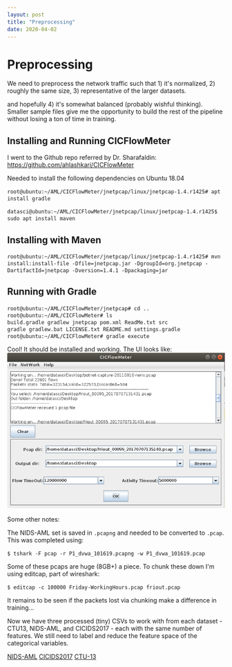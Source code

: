 ```yaml
---
layout: post
title: "Preprocessing"
date: 2020-04-02
---
```


# Preprocessing
We need to preprocess the network traffic such that 1) it's normalized, 2) roughly the same size, 3) representative of the larger datasets.

and hopefully 4) it's somewhat balanced (probably wishful thinking).
Smaller sample files give me the opportunity to build the rest of the pipeline without losing a ton of time in training.

## Installing and Running CICFlowMeter
I went to the Github repo referred by Dr. Sharafaldin:
https://github.com/ahlashkari/CICFlowMeter

Needed to install the following dependencies on Ubuntu 18.04
```
root@ubuntu:~/AML/CICFlowMeter/jnetpcap/linux/jnetpcap-1.4.r1425# apt install gradle
```

```
datasci@ubuntu:~/AML/CICFlowMeter/jnetpcap/linux/jnetpcap-1.4.r1425$ sudo apt install maven
```

## Installing with Maven
```
root@ubuntu:~/AML/CICFlowMeter/jnetpcap/linux/jnetpcap-1.4.r1425# mvn install:install-file -Dfile=jnetpcap.jar -DgroupId=org.jnetpcap -DartifactId=jnetpcap -Dversion=1.4.1 -Dpackaging=jar
```

## Running with Gradle
```
root@ubuntu:~/AML/CICFlowMeter/jnetpcap# cd ..
root@ubuntu:~/AML/CICFlowMeter# ls
build.gradle gradlew jnetpcap pom.xml ReadMe.txt src
gradle gradlew.bat LICENSE.txt README.md settings.gradle
root@ubuntu:~/AML/CICFlowMeter# gradle execute
```

Cool! It should be installed and working. The UI looks like:
<img src="/assets/CICFlowMeter.png" width="700">

Some other notes:

The NIDS-AML set is saved in `.pcapng` and needed to be converted to `.pcap`. This was completed using:
```
$ tshark -F pcap -r P1_dvwa_101619.pcapng -w P1_dvwa_101619.pcap
```

Some of these pcaps are huge (8GB+) a piece. To chunk these down I'm using editcap, part of wireshark:
```
$ editcap -c 100000 Friday-WorkingHours.pcap friout.pcap
```

It remains to be seen if the packets lost via chunking make a difference in training...

Now we have three processed (tiny) CSVs to work with from each dataset - CTU13, NIDS-AML, and CICIDS2017 - each with the same number of features. We still need to label and reduce the feature space of the categorical variables.

<a href="/assets/P1_dvwa_101619.csv">NIDS-AML</a>
<a href="/assets/friout_00095_20170707131431.csv">CICIDS2017</a>
<a href="/assets/botnet-capture-20110810-neris.csv">CTU-13</a>

